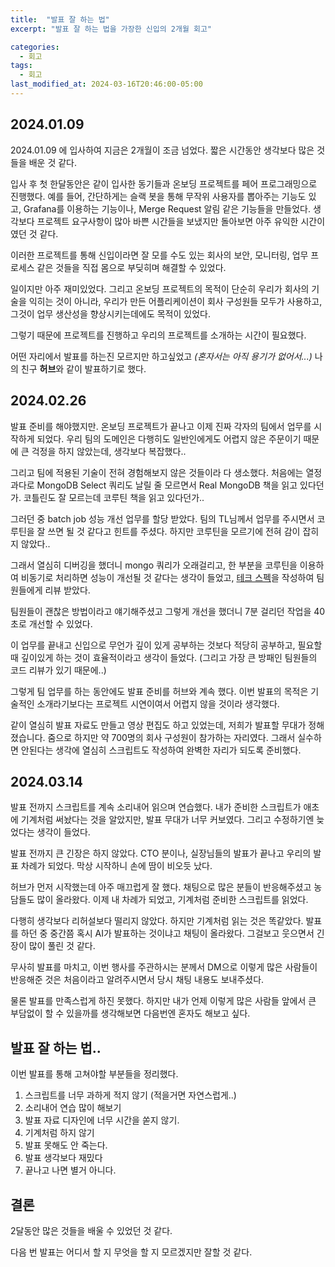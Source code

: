 ```yaml
---
title:  "발표 잘 하는 법"
excerpt: "발표 잘 하는 법을 가장한 신입의 2개월 회고"

categories:
  - 회고
tags:
  - 회고
last_modified_at: 2024-03-16T20:46:00-05:00
---
```


## 2024.01.09
2024.01.09 에 입사하여 지금은 2개월이 조금 넘었다. 짧은 시간동안 생각보다 많은 것들을 배운 것 같다.

입사 후 첫 한달동안은 같이 입사한 동기들과 온보딩 프로젝트를 페어 프로그래밍으로 진행했다.
예를 들어, 간단하게는 슬랙 봇을 통해 무작위 사용자를 뽑아주는 기능도 있고, Grafana를 이용하는 기능이나, Merge Request 알림 같은 기능들을 만들었다.
생각보다 프로젝트 요구사항이 많아 바쁜 시간들을 보냈지만 돌아보면 아주 유익한 시간이였던 것 같다.

이러한 프로젝트를 통해 신입이라면 잘 모를 수도 있는 회사의 보안, 모니터링, 업무 프로세스 같은 것들을 직접 몸으로 부딪히며 해결할 수 있었다.

일이지만 아주 재미있었다.
그리고 온보딩 프로젝트의 목적이 단순히 우리가 회사의 기술을 익히는 것이 아니라, 우리가 만든 어플리케이션이 회사 구성원들 모두가 사용하고, 그것이 업무 생산성을 향상시키는데에도 목적이 있었다.

그렇기 때문에 프로젝트를 진행하고 우리의 프로젝트를 소개하는 시간이 필요했다.

어떤 자리에서 발표를 하는진 모르지만 하고싶었고 *(혼자서는 아직 용기가 없어서...)* 나의 친구 **허브**와 같이 발표하기로 했다.

## 2024.02.26

발표 준비를 해야했지만.
온보딩 프로젝트가 끝나고 이제 진짜 각자의 팀에서 업무를 시작하게 되었다. 우리 팀의 도메인은 다행히도 일반인에게도 어렵지 않은 주문이기 때문에 큰 걱정을 하지 않았는데, 생각보다 복잡했다..

그리고 팀에 적용된 기술이 전혀 경험해보지 않은 것들이라 다 생소했다. 처음에는 열정 과다로 MongoDB Select 쿼리도 날릴 줄 모르면서 Real MongoDB 책을 읽고 있다던가. 코틀린도 잘 모르는데 코루틴 책을 읽고 있다던가..

그러던 중 batch job 성능 개선 업무를 할당 받았다. 팀의 TL님께서 업무를 주시면서 코루틴을 잘 쓰면 될 것 같다고 힌트를 주셨다. 하지만 코루틴을 모르기에 전혀 감이 잡히지 않았다..

그래서 열심히 디버깅을 했더니 mongo 쿼리가 오래걸리고, 한 부분을 코루틴을 이용하여 비동기로 처리하면 성능이 개선될 것 같다는 생각이 들었고, [테크 스펙](https://blog.banksalad.com/tech/we-work-by-tech-spec/)을 작성하여 팀원들에게 리뷰 받았다.

팀원들이 괜찮은 방법이라고 얘기해주셨고 그렇게 개선을 했더니 7분 걸리던 작업을 40초로 개선할 수 있었다.

이 업무를 끝내고 신입으로 무언가 깊이 있게 공부하는 것보다 적당히 공부하고, 필요할 때 깊이있게 하는 것이 효율적이라고 생각이 들었다. (그리고 가장 큰 방패인 팀원들의 코드 리뷰가 있기 때문에..)

그렇게 팀 업무를 하는 동안에도 발표 준비를 허브와 계속 했다. 이번 발표의 목적은 기술적인 소개라기보다는 프로젝트 시연이여서 어렵지 않을 것이라 생각했다.

같이 열심히 발표 자료도 만들고 영상 편집도 하고 있었는데, 저희가 발표할 무대가 정해졌습니다. 줌으로 하지만 약 700명의 회사 구성원이 참가하는 자리였다.
그래서 실수하면 안된다는 생각에 열심히 스크립트도 작성하여 완벽한 자리가 되도록 준비했다.

## 2024.03.14

발표 전까지 스크립트를 계속 소리내어 읽으며 연습했다. 내가 준비한 스크립트가 애초에 기계처럼 써놨다는 것을 알았지만, 발표 무대가 너무 커보였다.
그리고 수정하기엔 늦었다는 생각이 들었다. 

발표 전까지 큰 긴장은 하지 않았다. CTO 분이나, 실장님들의 발표가 끝나고 우리의 발표 차례가 되었다. 막상 시작하니 손에 땀이 비오듯 났다.

허브가 먼저 시작했는데 아주 매끄럽게 잘 했다. 채팅으로 많은 분들이 반응해주셨고 농담들도 많이 올라왔다. 이제 내 차례가 되었고, 기계처럼 준비한 스크립트를 읽었다.

다행히 생각보다 리허설보다 떨리지 않았다. 하지만 기계처럼 읽는 것은 똑같았다. 발표를 하던 중 중간쯤 혹시 AI가 발표하는 것이냐고 채팅이 올라왔다. 그걸보고 웃으면서 긴장이 많이 풀린 것 같다.

무사히 발표를 마치고, 이번 행사를 주관하시는 분께서 DM으로 이렇게 많은 사람들이 반응해준 것은 처음이라고 알려주시면서 당시 채팅 내용도 보내주셨다.

물론 발표를 만족스럽게 하진 못했다. 하지만 내가 언제 이렇게 많은 사람들 앞에서 큰 부담없이 할 수 있을까를 생각해보면 다음번엔 혼자도 해보고 싶다.

## 발표 잘 하는 법..

이번 발표를 통해 고쳐야할 부분들을 정리했다.
1. 스크립트를 너무 과하게 적지 않기 (적을거면 자연스럽게..)
2. 소리내어 연습 많이 해보기
3. 발표 자료 디자인에 너무 시간을 쏟지 않기.
4. 기계처럼 하지 않기
5. 발표 못해도 안 죽는다.
6. 발표 생각보다 재밌다
7. 끝나고 나면 별거 아니다.

## 결론

2달동안 많은 것들을 배울 수 있었던 것 같다. 

다음 번 발표는 어디서 할 지 무엇을 할 지 모르겠지만 잘할 것 같다.
